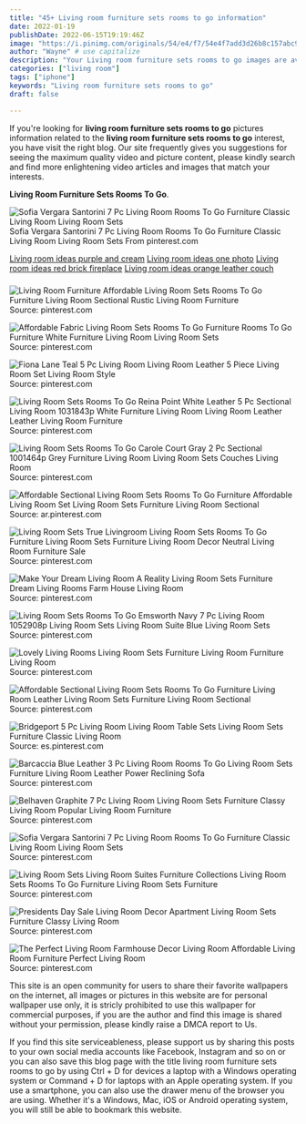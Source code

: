 ```yaml
---
title: "45+ Living room furniture sets rooms to go information"
date: 2022-01-19
publishDate: 2022-06-15T19:19:46Z
image: "https://i.pinimg.com/originals/54/e4/f7/54e4f7add3d26b8c157abc98a5e07cd8.jpg"
author: "Wayne" # use capitalize
description: "Your Living room furniture sets rooms to go images are available in this site. Living room furniture sets rooms to go are a topic that is being searched for and liked by netizens now. You can Get the Living room furniture sets rooms to go files here. Download all royalty-free photos and vectors."
categories: ["living room"]
tags: ["iphone"]
keywords: "Living room furniture sets rooms to go"
draft: false

---
```


If you're looking for **living room furniture sets rooms to go** pictures information related to the **living room furniture sets rooms to go** interest, you have visit the right  blog.  Our site frequently  gives you  suggestions  for seeing  the maximum  quality video and picture  content, please kindly search and find more enlightening video articles and images  that match your interests.

**Living Room Furniture Sets Rooms To Go**. 

![Sofia Vergara Santorini 7 Pc Living Room Rooms To Go Furniture Classic Living Room Living Room Sets](https://i.pinimg.com/originals/be/6e/93/be6e93a148c1e5fff6b1f9d578e0be26.jpg "Sofia Vergara Santorini 7 Pc Living Room Rooms To Go Furniture Classic Living Room Living Room Sets")
Sofia Vergara Santorini 7 Pc Living Room Rooms To Go Furniture Classic Living Room Living Room Sets From pinterest.com

[Living room ideas purple and cream](/living-room-ideas-purple-and-cream/)
[Living room ideas one photo](/living-room-ideas-one-photo/)
[Living room ideas red brick fireplace](/living-room-ideas-red-brick-fireplace/)
[Living room ideas orange leather couch](/living-room-ideas-orange-leather-couch/)



### 

 


![Living Room Furniture Affordable Living Room Sets Rooms To Go Furniture Living Room Sectional Rustic Living Room Furniture](https://i.pinimg.com/originals/e5/e2/6b/e5e26b5ce943c5e776139b52bacc3953.jpg "Living Room Furniture Affordable Living Room Sets Rooms To Go Furniture Living Room Sectional Rustic Living Room Furniture")
Source: pinterest.com

 

![Affordable Fabric Living Room Sets Rooms To Go Furniture Rooms To Go Furniture White Furniture Living Room Living Room Sets](https://i.pinimg.com/originals/22/52/39/225239a3fb15354e8b117450dc25d847.jpg "Affordable Fabric Living Room Sets Rooms To Go Furniture Rooms To Go Furniture White Furniture Living Room Living Room Sets")
Source: pinterest.com

 

![Fiona Lane Teal 5 Pc Living Room Living Room Leather 5 Piece Living Room Set Living Room Style](https://i.pinimg.com/originals/e9/6b/5f/e96b5f5b88f86b3e4385b0136bf0c38f.jpg "Fiona Lane Teal 5 Pc Living Room Living Room Leather 5 Piece Living Room Set Living Room Style")
Source: pinterest.com

 

![Living Room Sets Rooms To Go Reina Point White Leather 5 Pc Sectional Living Room 1031843p White Furniture Living Room Living Room Leather Leather Living Room Furniture](https://i.pinimg.com/originals/e1/1f/a5/e11fa5bf48a7b6b67657a43c36997907.jpg "Living Room Sets Rooms To Go Reina Point White Leather 5 Pc Sectional Living Room 1031843p White Furniture Living Room Living Room Leather Leather Living Room Furniture")
Source: pinterest.com

 

![Living Room Sets Rooms To Go Carole Court Gray 2 Pc Sectional 1001464p Grey Furniture Living Room Living Room Sets Couches Living Room](https://i.pinimg.com/736x/56/6e/58/566e589b6d0360f89ed409eb6c6bb7a7.jpg "Living Room Sets Rooms To Go Carole Court Gray 2 Pc Sectional 1001464p Grey Furniture Living Room Living Room Sets Couches Living Room")
Source: pinterest.com

 

![Affordable Sectional Living Room Sets Rooms To Go Furniture Affordable Living Room Set Living Room Sets Furniture Living Room Sectional](https://i.pinimg.com/originals/76/00/8f/76008f4f64642e5950f59547b433a803.jpg "Affordable Sectional Living Room Sets Rooms To Go Furniture Affordable Living Room Set Living Room Sets Furniture Living Room Sectional")
Source: ar.pinterest.com

 

![Living Room Sets True Livingroom Living Room Sets Rooms To Go Furniture Living Room Sets Furniture Living Room Decor Neutral Living Room Furniture Sale](https://i.pinimg.com/originals/b1/dc/e6/b1dce6a8cb1671a10d2d8c9d029bd3b7.png "Living Room Sets True Livingroom Living Room Sets Rooms To Go Furniture Living Room Sets Furniture Living Room Decor Neutral Living Room Furniture Sale")
Source: pinterest.com

 

![Make Your Dream Living Room A Reality Living Room Sets Furniture Dream Living Rooms Farm House Living Room](https://i.pinimg.com/474x/d1/27/5e/d1275efbc98cb6e784b91d479d8f3301.jpg "Make Your Dream Living Room A Reality Living Room Sets Furniture Dream Living Rooms Farm House Living Room")
Source: pinterest.com

 

![Living Room Sets Rooms To Go Emsworth Navy 7 Pc Living Room 1052908p Living Room Sets Living Room Suite Blue Living Room Sets](https://i.pinimg.com/originals/9e/c4/00/9ec4000cb7a6de76b65440b963b739db.jpg "Living Room Sets Rooms To Go Emsworth Navy 7 Pc Living Room 1052908p Living Room Sets Living Room Suite Blue Living Room Sets")
Source: pinterest.com

 

![Lovely Living Rooms Living Room Sets Furniture Living Room Furniture Living Room](https://i.pinimg.com/736x/f0/31/35/f03135dd521ed0b77a66a2c5f5ffd098.jpg "Lovely Living Rooms Living Room Sets Furniture Living Room Furniture Living Room")
Source: pinterest.com

 

![Affordable Sectional Living Room Sets Rooms To Go Furniture Living Room Leather Living Room Sets Furniture Living Room Sectional](https://i.pinimg.com/originals/4e/70/71/4e7071cd53686c7302477b9bfc0dc2b6.jpg "Affordable Sectional Living Room Sets Rooms To Go Furniture Living Room Leather Living Room Sets Furniture Living Room Sectional")
Source: pinterest.com

 

![Bridgeport 5 Pc Living Room Living Room Table Sets Living Room Sets Furniture Classic Living Room](https://i.pinimg.com/originals/e8/ff/f6/e8fff6fe4169ac2b439e2e168754a199.jpg "Bridgeport 5 Pc Living Room Living Room Table Sets Living Room Sets Furniture Classic Living Room")
Source: es.pinterest.com

 

![Barcaccia Blue Leather 3 Pc Living Room Rooms To Go Living Room Sets Furniture Living Room Leather Power Reclining Sofa](https://i.pinimg.com/originals/17/da/53/17da5367dc6937649c19453613adf3c2.jpg "Barcaccia Blue Leather 3 Pc Living Room Rooms To Go Living Room Sets Furniture Living Room Leather Power Reclining Sofa")
Source: pinterest.com

 

![Belhaven Graphite 7 Pc Living Room Living Room Sets Furniture Classy Living Room Popular Living Room Furniture](https://i.pinimg.com/originals/d7/48/67/d748670c87a74db56a8d993a3fbf7684.jpg "Belhaven Graphite 7 Pc Living Room Living Room Sets Furniture Classy Living Room Popular Living Room Furniture")
Source: pinterest.com

 

![Sofia Vergara Santorini 7 Pc Living Room Rooms To Go Furniture Classic Living Room Living Room Sets](https://i.pinimg.com/originals/be/6e/93/be6e93a148c1e5fff6b1f9d578e0be26.jpg "Sofia Vergara Santorini 7 Pc Living Room Rooms To Go Furniture Classic Living Room Living Room Sets")
Source: pinterest.com

 

![Living Room Sets Living Room Suites Furniture Collections Living Room Sets Rooms To Go Furniture Living Room Sets Furniture](https://i.pinimg.com/564x/b5/f0/84/b5f084277c5ae9569427b24ac32ea82e.jpg "Living Room Sets Living Room Suites Furniture Collections Living Room Sets Rooms To Go Furniture Living Room Sets Furniture")
Source: pinterest.com

 

![Presidents Day Sale Living Room Decor Apartment Living Room Sets Furniture Classy Living Room](https://i.pinimg.com/736x/98/02/0e/98020e9d63fa373db190b2272214cecf.jpg "Presidents Day Sale Living Room Decor Apartment Living Room Sets Furniture Classy Living Room")
Source: pinterest.com

 

![The Perfect Living Room Farmhouse Decor Living Room Affordable Living Room Furniture Perfect Living Room](https://i.pinimg.com/originals/54/e4/f7/54e4f7add3d26b8c157abc98a5e07cd8.jpg "The Perfect Living Room Farmhouse Decor Living Room Affordable Living Room Furniture Perfect Living Room")
Source: pinterest.com

 

This site is an open community for users to share their favorite wallpapers on the internet, all images or pictures in this website are for personal wallpaper use only, it is stricly prohibited to use this wallpaper for commercial purposes, if you are the author and find this image is shared without your permission, please kindly raise a DMCA report to Us.

If you find this site serviceableness, please support us by sharing this posts to your own social media accounts like Facebook, Instagram and so on or you can also save this blog page with the title living room furniture sets rooms to go by using Ctrl + D for devices a laptop with a Windows operating system or Command + D for laptops with an Apple operating system. If you use a smartphone, you can also use the drawer menu of the browser you are using. Whether it's a Windows, Mac, iOS or Android operating system, you will still be able to bookmark this website.
